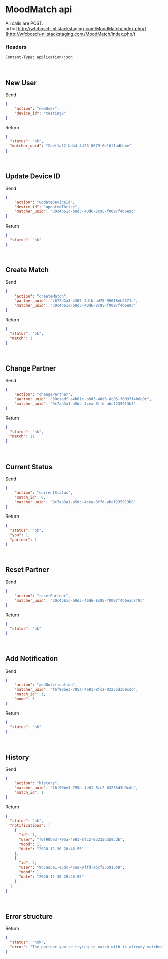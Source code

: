 # MoodMatch api

All calls are POST. <br>
url = [http://wfcbosch-nl.stackstaging.com/MoodMatch/index.php/](http://wfcbosch-nl.stackstaging.com/MoodMatch/index.php/)

### Headers
`Content-Type: application/json`

<br>

## New User
Send
```json
{
	"action": "newUser",
	"device_id": "testing2"
}
```

Return
```json
{
  "status": "ok",
  "matcher_uuid": "2aef1a52-bd44-4d23-8679-0e10f1adbbbe"
}
```

<br>

## Update Device ID
Send
```json
{
	"action": "updateDeviceId",
	"device_id": "updatedThrice",
	"matcher_uuid": "30c4b61c-b9d3-40d6-8c95-f0097f4b6e9c"
}
```

Return
```json
{
  "status": "ok"
}
```

<br>

## Create Match
Send
```json
{
	"action": "createMatch",
	"partner_uuid": "c672d2a3-4365-4dfb-ad70-95618eb2571c",
	"matcher_uuid": "30c4b61c-b9d3-40d6-8c95-f0097f4b6e9c"
}
```

Return
```json
{
  "status": "ok",
  "match": 1
}
```

<br>

## Change Partner
Send
```json
{
	"action": "changePartner",
	"partner_uuid": "30csadf a4b61c-b9d3-40d6-8c95-f0097f4b6e9c",
	"matcher_uuid": "9c7aa3a1-a5dc-4cea-8ffd-abcf235913b8"
}
```

Return
```json
{
  "status": "ok",
  "match": 11
}
```

<br>

## Current Status
Send
```json
{
	"action": "currentStatus",
	"match_id": 8,
	"matcher_uuid": "9c7aa3a1-a5dc-4cea-8ffd-abcf235913b8"
}
```

Return
```json
{
  "status": "ok",
  "you": 1,
  "partner": 1
}
```

<br>

## Reset Partner
Send
```json
{
	"action": "resetPartner",
	"matcher_uuid": "30c4b61c-b9d3-40d6-8c95-f0097f4b6eadsf9c"
}
```

Return
```json
{
  "status": "ok"
}
```

<br>

## Add Notification
Send
```json
{
	"action": "addNotification",
	"matcher_uuid": "f6f90be3-795a-4e81-8fc2-03235d3b9cdb",
	"match_id": 1,
	"mood": 1
}
```

Return
```json
{
  "status": "ok"
}
```

<br>

## History
Send
```json
{
	"action": "history",
	"matcher_uuid": "f6f90be3-795a-4e81-8fc2-03235d3b9cdb",
	"match_id": 1
}
```

Return
```json
{
  "status": "ok",
  "notifications": [
    {
      "id": 1,
      "user": "f6f90be3-795a-4e81-8fc2-03235d3b9cdb",
      "mood": 1,
      "date": "2020-12-30 20:46:55"
    },
    {
      "id": 2,
      "user": "9c7aa3a1-a5dc-4cea-8ffd-abcf235913b8",
      "mood": 1,
      "date": "2020-12-30 20:46:55"
    }
  ]
}
```

<br>

## Error structure

Return
```json
{
  "status": "nok",
  "error": "The partner you're trying to match with is already matched with someone else."
}
```
